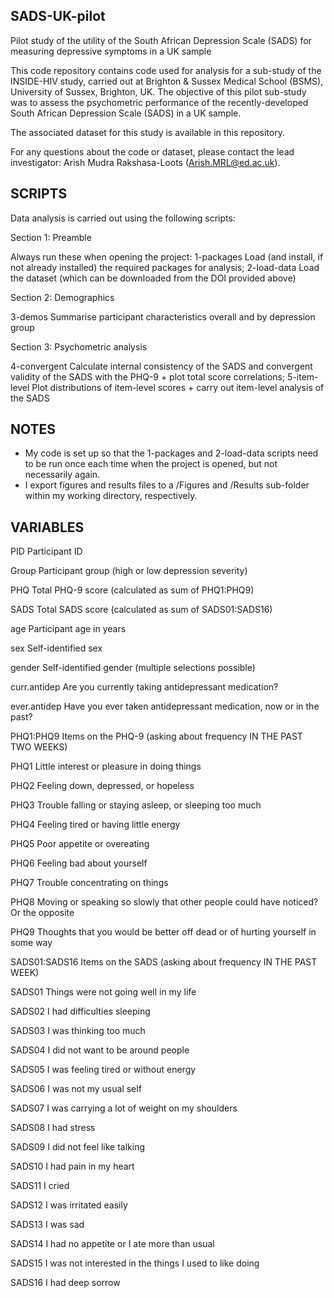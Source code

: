 ## SADS-UK-pilot
Pilot study of the utility of the South African Depression Scale (SADS) for measuring depressive symptoms in a UK sample

This code repository contains code used for analysis for a sub-study of the INSIDE-HIV study, carried out at Brighton & Sussex Medical School (BSMS), University of Sussex, Brighton, UK. The objective of this pilot sub-study was to assess the psychometric performance of the recently-developed South African Depression Scale (SADS) in a UK sample.

The associated dataset for this study is available in this repository.

For any questions about the code or dataset, please contact the lead investigator: Arish Mudra Rakshasa-Loots (Arish.MRL@ed.ac.uk).


## SCRIPTS

Data analysis is carried out using the following scripts:

Section 1: Preamble

Always run these when opening the project: 
1-packages					Load (and install, if not already installed) the required packages for analysis; 
2-load-data					Load the dataset (which can be downloaded from the DOI provided above)

Section 2: Demographics

3-demos						Summarise participant characteristics overall and by depression group

Section 3: Psychometric analysis

4-convergent					Calculate internal consistency of the SADS and convergent validity of the SADS with the PHQ-9 + plot total score correlations; 
5-item-level					Plot distributions of item-level scores + carry out item-level analysis of the SADS


## NOTES

- My code is set up so that the 1-packages and 2-load-data scripts need to be run once each time when the project is opened, but not necessarily again.
- I export figures and results files to a /Figures and /Results sub-folder within my working directory, respectively. 



## VARIABLES

PID       Participant ID

Group			Participant group (high or low depression severity)

PHQ			Total PHQ-9 score (calculated as sum of PHQ1:PHQ9)

SADS			Total SADS score (calculated as sum of SADS01:SADS16)


age			Participant age in years

sex			Self-identified sex

gender			Self-identified gender (multiple selections possible)

curr.antidep		Are you currently taking antidepressant medication?

ever.antidep		Have you ever taken antidepressant medication, now or in the past?


PHQ1:PHQ9		Items on the PHQ-9 (asking about frequency IN THE PAST TWO WEEKS)

PHQ1			Little interest or pleasure in doing things

PHQ2			Feeling down, depressed, or hopeless

PHQ3			Trouble falling or staying asleep, or sleeping too much

PHQ4			Feeling tired or having little energy

PHQ5			Poor appetite or overeating

PHQ6			Feeling bad about yourself

PHQ7			Trouble concentrating on things

PHQ8			Moving or speaking so slowly that other people could have noticed? Or the opposite

PHQ9			Thoughts that you would be better off dead or of hurting yourself in some way


SADS01:SADS16		Items on the SADS (asking about frequency IN THE PAST WEEK)

SADS01			Things were not going well in my life

SADS02			I had difficulties sleeping

SADS03			I was thinking too much

SADS04			I did not want to be around people

SADS05			I was feeling tired or without energy

SADS06			I was not my usual self

SADS07			I was carrying a lot of weight on my shoulders

SADS08			I had stress

SADS09			I did not feel like talking

SADS10			I had pain in my heart

SADS11			I cried

SADS12			I was irritated easily

SADS13			I was sad

SADS14			I had no appetite or I ate more than usual

SADS15			I was not interested in the things I used to like doing

SADS16			I had deep sorrow

